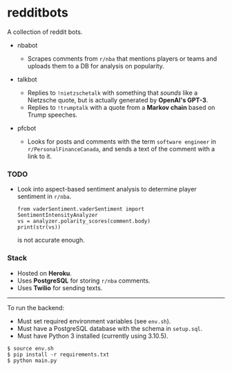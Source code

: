 # redditbots

A collection of reddit bots.

* nbabot
  * Scrapes comments from `r/nba` that mentions players or teams and uploads them to a DB for analysis on popularity.

* talkbot
  * Replies to `!nietzschetalk` with something that *sounds* like a Nietzsche quote, but is actually generated by **OpenAI's GPT-3**.
  * Replies to `!trumptalk` with a quote from a **Markov chain** based on Trump speeches.

* pfcbot
  * Looks for posts and comments with the term `software engineer` in `r/PersonalFinanceCanada`, and sends a text of the comment with a link to it.

### TODO

* Look into aspect-based sentiment analysis to determine player sentiment in `r/nba`.

    ```
    from vaderSentiment.vaderSentiment import SentimentIntensityAnalyzer
    vs = analyzer.polarity_scores(comment.body)
    print(str(vs))
    ```
    is not accurate enough.
  
### Stack
* Hosted on **Heroku**.
* Uses **PostgreSQL** for storing `r/nba` comments.
* Uses **Twilio** for sending texts.

---

To run the backend:
* Must set required environment variables (see `env.sh`).
* Must have a PostgreSQL database with the schema in `setup.sql`.
* Must have Python 3 installed (currently using 3.10.5).
```
$ source env.sh
$ pip install -r requirements.txt
$ python main.py
```
